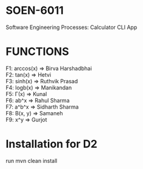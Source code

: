 # SOEN-6011
Software Engineering Processes: Calculator CLI App

# FUNCTIONS

F1: arccos(x) => Birva Harshadbhai  
F2: tan(x) => Hetvi  
F3: sinh(x) => Ruthvik Prasad  
F4: logb(x) => Manikandan  
F5: Γ(x) => Kunal  
F6: ab^x => Rahul Sharma  
F7: a^b^x => Sidharth Sharma  
F8: B(x, y) => Samaneh  
F9: x^y => Gurjot  

# Installation for D2
run mvn clean install
